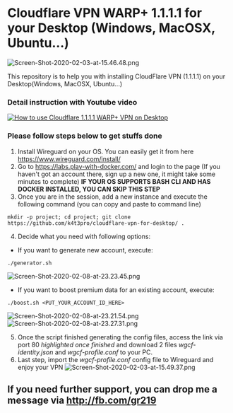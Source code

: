 # Cloudflare VPN WARP+ 1.1.1.1 for your Desktop (Windows, MacOSX, Ubuntu...)
![Screen-Shot-2020-02-03-at-15.46.48.png](https://www.upsieutoc.com/images/2020/02/03/Screen-Shot-2020-02-03-at-15.46.48.png)

This repository is to help you with installing CloudFlare VPN (1.1.1.1) on your Desktop(Windows, MacOSX, Ubuntu...)

### Detail instruction with Youtube video
[![How to use Cloudflare 1.1.1.1 WARP+ VPN on Desktop](http://img.youtube.com/vi/aOT5ZMsuNU0/0.jpg)](http://www.youtube.com/watch?v=aOT5ZMsuNU0 "How to use Cloudflare 1.1.1.1 WARP+ VPN on Desktop")

### Please follow steps below to get stuffs done

1. Install Wireguard on your OS. You can easily get it from here https://www.wireguard.com/install/
2. Go to https://labs.play-with-docker.com/ and login to the page (If you haven't got an account there, sign up a new one, it might take some minutes to complete) **IF YOUR OS SUPPORTS BASH CLI AND HAS DOCKER INSTALLED, YOU CAN SKIP THIS STEP**
3. Once you are in the session, add a new instance and execute the following command (you can copy and paste to command line)

`mkdir -p project; cd project; git clone https://github.com/k4t3pro/cloudflare-vpn-for-desktop/ .`

4. Decide what you need with following options:
  -  If you want to generate new account, execute:  
  
  `./generator.sh`
  
  ![Screen-Shot-2020-02-08-at-23.23.45.png](https://www.upsieutoc.com/images/2020/02/08/Screen-Shot-2020-02-08-at-23.23.45.png)
  - If you want to boost premium data for an existing account, execute: 
  
  `./boost.sh <PUT_YOUR_ACCOUNT_ID_HERE>`
  
  ![Screen-Shot-2020-02-08-at-23.21.54.png](https://www.upsieutoc.com/images/2020/02/08/Screen-Shot-2020-02-08-at-23.21.54.png)
  ![Screen-Shot-2020-02-08-at-23.27.31.png](https://www.upsieutoc.com/images/2020/02/08/Screen-Shot-2020-02-08-at-23.27.31.png)
  
5. Once the script finished generating the config files, access the link via port 80 *highlighted once finished* and download 2 files *wgcf-identity.json* and *wgcf-profile.conf* to your PC. 
6. Last step, import the *wgcf-profile.conf* config file to Wireguard and enjoy your VPN
![Screen-Shot-2020-02-03-at-15.49.37.png](https://www.upsieutoc.com/images/2020/02/03/Screen-Shot-2020-02-03-at-15.49.37.png)

## If you need further support, you can drop me a message via http://fb.com/gr219
